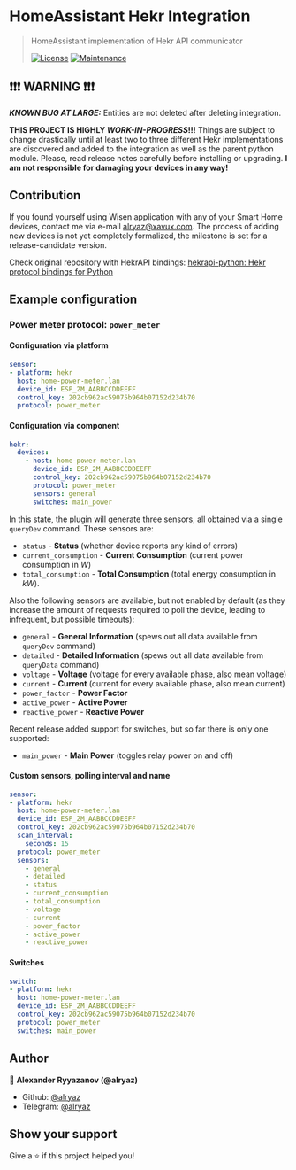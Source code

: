
# HomeAssistant Hekr Integration 
> HomeAssistant implementation of Hekr API communicator
>
>[![License](https://img.shields.io/badge/License-MIT-yellow.svg)](https://opensource.org/licenses/MIT) [![Maintenance](https://img.shields.io/badge/Maintained%3F-yes-green.svg)](https://github.com/alryaz/hass-hekr-component/graphs/commit-activity)

## ❗❗❗ WARNING ❗❗❗
***KNOWN BUG AT LARGE:*** Entities are not deleted after deleting integration.
  
**THIS PROJECT IS HIGHLY _WORK-IN-PROGRESS_!!!**
Things are subject to change drastically until at least two to three different Hekr implementations are discovered and
added to the integration as well as the parent python module. Please, read release notes carefully before installing
or upgrading. __I am not responsible for damaging your devices in any way!__

## Contribution

If you found yourself using Wisen application with any of your Smart Home devices, contact me via
e-mail <alryaz@xavux.com>. The process of adding new devices is not yet completely formalized,
the milestone is set for a release-candidate version.

Check original repository with HekrAPI bindings: [hekrapi-python: Hekr protocol bindings for Python](https://github.com/alryaz/hekrapi-python)

## Example configuration

### Power meter protocol: `power_meter`
#### Configuration via platform
```yaml
sensor:
- platform: hekr
  host: home-power-meter.lan
  device_id: ESP_2M_AABBCCDDEEFF
  control_key: 202cb962ac59075b964b07152d234b70
  protocol: power_meter
```
#### Configuration via component
```yaml
hekr:
  devices:
    - host: home-power-meter.lan
      device_id: ESP_2M_AABBCCDDEEFF
      control_key: 202cb962ac59075b964b07152d234b70
      protocol: power_meter
      sensors: general
      switches: main_power
```

In this state, the plugin will generate three sensors, all obtained via a single `queryDev` command.
These sensors are:
- `status` - **Status** (whether device reports any kind of errors)
- `current_consumption` - **Current Consumption** (current power consumption in *W*)
- `total_consumption` - **Total Consumption** (total energy consumption in *kW*).

Also the following sensors are available, but not enabled by default (as they increase the amount of requests required to poll the device, leading to infrequent, but possible timeouts):

- `general` - **General Information** (spews out all data available from `queryDev` command)
- `detailed` - **Detailed Information** (spews out all data available from `queryData` command)
- `voltage` - **Voltage** (voltage for every available phase, also mean voltage)
- `current` - **Current** (current for every available phase, also mean current)
- `power_factor` - **Power Factor**
- `active_power` - **Active Power**
- `reactive_power` - **Reactive Power**

Recent release added support for switches, but so far there is only one supported:

- `main_power` - **Main Power** (toggles relay power on and off) 

#### Custom sensors, polling interval and name
```yaml
sensor:
- platform: hekr
  host: home-power-meter.lan
  device_id: ESP_2M_AABBCCDDEEFF
  control_key: 202cb962ac59075b964b07152d234b70
  scan_interval:
    seconds: 15
  protocol: power_meter
  sensors:
    - general
    - detailed
    - status
    - current_consumption
    - total_consumption
    - voltage
    - current
    - power_factor
    - active_power
    - reactive_power
```
#### Switches
```yaml
switch:
- platform: hekr
  host: home-power-meter.lan
  device_id: ESP_2M_AABBCCDDEEFF
  control_key: 202cb962ac59075b964b07152d234b70
  protocol: power_meter
  switches: main_power
```
## Author

👤 **Alexander Ryyazanov (@alryaz)**

* Github: [@alryaz](https://github.com/alryaz)
* Telegram: [@alryaz](https://t.me/alryaz)

## Show your support

Give a ⭐ if this project helped you!



